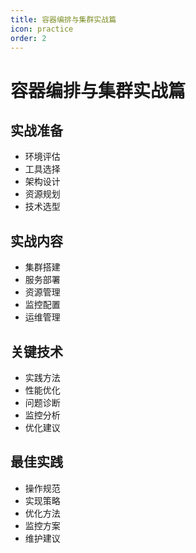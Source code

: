 ```yaml
---
title: 容器编排与集群实战篇
icon: practice
order: 2
---
```


# 容器编排与集群实战篇

## 实战准备
- 环境评估
- 工具选择
- 架构设计
- 资源规划
- 技术选型

## 实战内容
- 集群搭建
- 服务部署
- 资源管理
- 监控配置
- 运维管理

## 关键技术
- 实践方法
- 性能优化
- 问题诊断
- 监控分析
- 优化建议

## 最佳实践
- 操作规范
- 实现策略
- 优化方法
- 监控方案
- 维护建议
